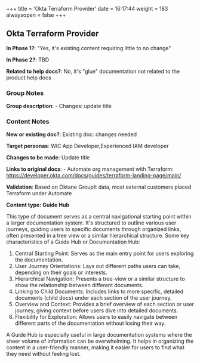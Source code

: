 +++
title = 'Okta Terraform Provider'
date = 16:17:44
weight = 183
alwaysopen = false
+++

## Okta Terraform Provider

**In Phase 1?**: "Yes, it's existing content requiring little to no change"

**In Phase 2?**: TBD

**Related to help docs?**: No, it's "glue" documentation not related to the product help docs


### Group Notes

**Group description**: - Changes: update title

### Content Notes

**New or existing doc?**: Existing doc: changes needed

**Target personas**: WIC App Developer,Experienced IAM developer

**Changes to be made**: Update title

**Links to original docs**: - Automate org management with Terraform: https://developer.okta.com/docs/guides/terraform-landing-page/main/

**Validation**: Based on Oktane GroupIt data, most external customers placed Terraform under Automate

**Content type: Guide Hub**

This type of document serves as a central navigational starting point within a larger documentation system. It's structured to outline various user journeys, guiding users to specific documents through organized links, often presented in a tree view or a similar hierarchical structure. Some key characteristics of a Guide Hub or Documentation Hub:

1. Central Starting Point: Serves as the main entry point for users exploring the documentation.
2. User Journey Orientations: Lays out different paths users can take, depending on their goals or interests.
3. Hierarchical Navigation: Presents a tree-view or a similar structure to show the relationship between different documents.
4. Linking to Child Documents: Includes links to more specific, detailed documents (child docs) under each section of the user journey.
5. Overview and Context: Provides a brief overview of each section or user journey, giving context before users dive into detailed documents.
6. Flexibility for Exploration: Allows users to easily navigate between different parts of the documentation without losing their way.

A Guide Hub is especially useful in large documentation systems where the sheer volume of information can be overwhelming. It helps in organizing the content in a user-friendly manner, making it easier for users to find what they need without feeling lost.


